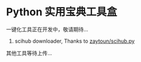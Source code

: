 # Python 实用宝典工具盒

一键化工具正在开发中，敬请期待...

1. scihub downloader, Thanks to [zaytoun/scihub.py](https://github.com/zaytoun/scihub.py)

其他工具等待上传...